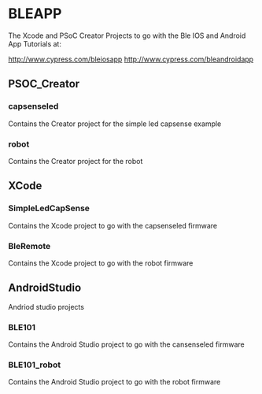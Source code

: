 # BLEAPP

The Xcode and PSoC Creator Projects to go with the Ble IOS and Android  App Tutorials at:

http://www.cypress.com/bleiosapp
http://www.cypress.com/bleandroidapp

## PSOC_Creator

### capsenseled
Contains the Creator project for the simple led capsense example

### robot
Contains the Creator project for the robot

## XCode

### SimpleLedCapSense
Contains the Xcode project to go with the capsenseled firmware

### BleRemote
Contains the Xcode project to go with the robot firmware

## AndroidStudio
Andriod studio projects

### BLE101
Contains the Android Studio project to go with the cansenseled firmware

### BLE101_robot
Contains the Android Studio project to go with the robot firmware
